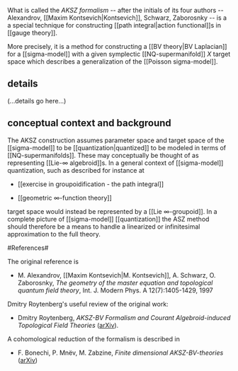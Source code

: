 What is called the _AKSZ formalism_ -- after the initials of its four authors -- Alexandrov, [[Maxim Kontsevich|Kontsevich]], Schwarz, Zaborosnky -- is a a special technique for constructing [[path integral|action functional]]s  in [[gauge theory]].

More precisely, it is a method for constructing a [[BV theory|BV Laplacian]] for a [[sigma-model]] with a given symplectic [[NQ-supermanifold]] $X$ target space which describes a generalization of the [[Poisson sigma-model]]. 

## details ##

(...details go here...)


## conceptual context and background ##

The AKSZ construction assumes parameter space and target space of the [[sigma-model]] to be [[quantization|quantized]] to be modeled in terms of [[NQ-supermanifolds]]. These may conceptually be thought of as representing [[Lie-∞ algebroid]]s. In a general context of [[sigma-model]] quantization, such as described for instance at

* [[exercise in groupoidification - the path integral]]

* [[geometric ∞-function theory]]

target space would instead be represented by a [[Lie ∞-groupoid]]. In a complete picture of [[sigma-model]] [[quantization]] the ASZ method should therefore be a means to handle a linearized or infinitesimal approximation to the full theory.


#References#

The original reference is 

* M. Alexandrov, [[Maxim Kontsevich|M. Kontsevich]], A. Schwarz, O. Zaborosnky, _The geometry of the master equation and topological quantum field theory_, Int. J. Modern Phys. A 12(7):1405-1429, 1997

Dmitry Roytenberg's useful review of the original work:

* Dmitry Roytenberg, _AKSZ-BV Formalism and Courant Algebroid-induced Topological Field Theories_ ([arXiv](http://arxiv.org/abs/hep-th/0608150)).

A cohomological reduction of the formalism is described in 

* F. Bonechi, P. Mn&euml;v, M. Zabzine, _Finite dimensional AKSZ-BV-theories_ ([arXiv](http://arxiv.org/abs/0903.0995))


